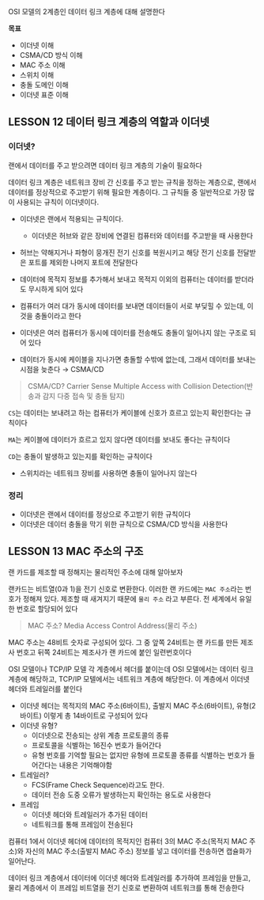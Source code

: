 OSI 모델의 2계층인 데이터 링크 계층에 대해 설명한다

**목표**

- 이더넷 이해
- CSMA/CD 방식 이해
- MAC 주소 이해
- 스위치 이해
- 충돌 도메인 이해
- 이더넷 표준 이해

## LESSON 12 데이터 링크 계층의 역할과 이더넷

### 이더넷?

랜에서 데이터를 주고 받으려면 데이터 링크 계층의 기술이 필요하다

데이터 링크 계층은 네트워크 장비 간 신호를 주고 받는 규칙을 정하는 계층으로, 랜에서 데이터를 정상적으로 주고받기 위해 필요한 계층이다. 그 규칙들 중 일반적으로 가장 많이 사용되는 규칙이 이더넷이다.

- 이더넷은 랜에서 적용되는 규칙이다.
    - 이더넷은 허브와 같은 장비에 연결된 컴퓨터와 데이터를 주고받을 때 사용한다
- 허브는 약해지거나 파형이 뭉개진 전기 신호를 복원시키고 해당 전기 신호를 전달받은 포트를 제외한 나머지 포트에 전달한다

- 데이터에 목적지 정보를 추가해서 보내고 목적지 이외의 컴퓨터는 데이터를 받더라도 무시하게 되어 있다
- 컴퓨터가 여러 대가 동시에 데이터를 보내면 데이터들이 서로 부딪힐 수 있는데, 이것을 충돌이라고 한다
- 이더넷은 여러 컴퓨터가 동시에 데이터를 전송해도 충돌이 일어나지 않는 구조로 되어 있다
- 데이터가 동시에 케이블을 지나가면 충돌할 수밖에 없는데, 그래서 데이터를 보내는 시점을 늦춘다 → CSMA/CD

> CSMA/CD?
Carrier Sense Multiple Access with Collision Detection(반송과 감지 다중 접속 및 충돌 탐지)
> 

`CS`는 데이터는 보내려고 하는 컴퓨터가 케이블에 신호가 흐르고 있는지 확인한다는 규칙이다

`MA`는 케이블에 데이터가 흐르고 있지 않다면 데이터를 보내도 좋다는 규칙이다

`CD`는 충돌이 발생하고 있는지를 확인하는 규칙이다

- 스위치라는 네트워크 장비를 사용하면 충돌이 일어나지 않는다

### 정리

- 이더넷은 랜에서 데이터를 정상으로 주고받기 위한 규칙이다
- 이더넷은 데이터 충돌을 막기 위한 규칙으로 CSMA/CD 방식을 사용한다

## LESSON 13 MAC 주소의 구조

랜 카드를 제조할 때 정해지는 물리적인 주소에 대해 알아보자

랜카드는 비트열(0과 1)을 전기 신호로 변환한다. 이러한 랜 카드에는 `MAC 주소`라는 번호가 정해져 있다. 제조할 때 새겨지기 때문에 `물리 주소` 라고 부른다. 전 세계에서 유일한 번호로 할당되어 있다

> MAC 주소?
Media Access Control Address(물리 주소)
> 

MAC 주소는 48비트 숫자로 구성되어 있다. 그 중 앞쪽 24비트는 랜 카드를 만든 제조사 번호고 뒤쪽 24비트는 제조사가 랜 카드에 붙인 일련번호이다

OSI 모델이나 TCP/IP 모델 각 계층에서 헤더를 붙이는데 OSI 모델에서는 데이터 링크 계층에 해당하고, TCP/IP 모텔에서는 네트워크 계층에 해당한다. 이 계층에서 이더넷 헤더와 트레일러를 붙인다

- 이더넷 헤더는 목적지의 MAC 주소(6바이트), 출발지 MAC 주소(6바이트), 유형(2바이트) 이렇게 총 14바이트로 구성되어 있다
- 이더넷 유형?
    - 이더넷으로 전송되는 상위 계층 프로토콜의 종류
    - 프로토콜을 식별하는 16진수 번호가 들어간다
    - 유형 번호를 기억할 필요는 없지만 유형에 프로토콜 종류를 식별하는 번호가 들어간다는 내용은 기억해야함
- 트레일러?
    - FCS(Frame Check Sequence)라고도 한다.
    - 데이터 전송 도중 오류가 발생하는지 확인하는 용도로 사용한다
- 프레임
    - 이더넷 헤더와 트레일러가 추가된 데이터
    - 네트워크를 통해 프레임이 전송된다

컴퓨터 1에서 이더넷 헤더에 데이터의 목적지인 컴퓨터 3의 MAC 주소(목적지 MAC 주소)와 자신의 MAC 주소(출발지 MAC 주소) 정보를 넣고 데이터를 전송하면 캡슐화가 일어난다.

데이터 링크 계층에서 데이터에 이더넷 헤더와 트레일러를 추가하여 프레임을 만들고, 물리 계층에서 이 프레임 비트열을 전기 신호로 변환하여 네트워크를 통해 전송한다